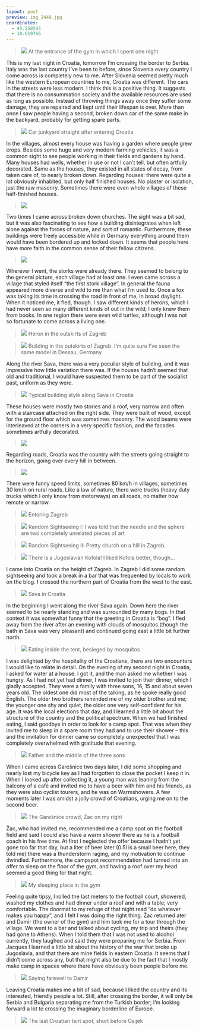 ```yaml
---
layout: post
preview: img_2449.jpg
coordinates:
  - 45.558595
  - 18.619766
---
```


> ![](/images/img_2449.jpg)
At the entrance of the gym in which I spent one night

This is my last night in Croatia, tomorrow I‘m crossing the border to Serbia. Italy was the last country I’ve been to before, since Slovenia every country I come across is completely new to me. After Slovenia seemed pretty much like the western European countries to me, Croatia was different. The cars in the streets were less modern. I think this is a positive thing. It suggests that there is no consummation society and the available resources are used as long as possible. Instead of throwing things away once they suffer some damage, they are repaired and kept until their lifespan is over. More than once I saw people having a second, broken down car of the same make in the backyard, probably for getting spare parts.

> ![](/images/img_2383.jpg)
Car junkyard straight after entering Croatia

In the villages, almost every house was having a garden where people grew crops. Besides some huge and very modern farming vehicles, it was a common sight to see people working in their fields and gardens by hand. Many houses had wells, whether in use or not I can’t tell, but often artfully decorated. Same as the houses, they existed in all states of decay, from taken care of, to nearly broken down. Regarding houses: there were quite a lot obviously inhabited, but only half finished houses. No plaster or isolation, just the raw masonry. Sometimes there were even whole villages of these half-finished houses.

> ![](/images/img_2478.jpg)

Two times I came across broken down churches. The sight was a bit sad, but it was also fascinating to see how a building disintegrates when left alone against the forces of nature, and sort of romantic. Furthermore, these buildings were freely accessible while in Germany everything around them would have been bordered up and locked down. It seems that people here have more faith in the common sense of their fellow citizens.

> ![](/images/img_2487.jpg)

Wherever I went, the storks were already there. They seemed to belong to the general picture, each village had at least one. I even came across a village that styled itself “the first stork village”. In general the fauna appeared more diverse and wild to me than what I’m used to. Once a fox was taking its time in crossing the road in front of me, in broad daylight. When it noticed me, it fled, though. I saw different kinds of herons, which I had never seen so many different kinds of out in the wild; I only knew them from books. In one region there were even wild turtles, although I was not so fortunate to come across a living one.

> ![](/images/img_2387.jpg)
Heron in the outskirts of Zagreb

> ![](/images/img_2388.jpg)
Building in the outskirts of Zagreb. I’m quite sure I’ve seen the same model in Dessau, Germany

Along the river Sava, there was a very peculiar style of building, and it was impressive how little variation there was. If the houses hadn’t seemed that old and traditional, I would have suspected them to be part of the socialist past, uniform as they were.

> ![](/images/img_2440.jpg)
Typical building style along Sava in Croatia

These houses were mostly two stories and a roof, very narrow and often with a staircase attached on the right side. They were built of wood, except for the ground floor which was sometimes masonry. The wood beams were interleaved at the corners in a very specific fashion, and the facades sometimes artfully decorated.

> ![](/images/img_2462.jpg)

Regarding roads, Croatia was the country with the streets going straight to the horizon, going over every hill in between.

> ![](/images/img_2457.jpg)

There were funny speed limits, sometimes 80 km/h in villages, sometimes 30 km/h on rural roads. Like a law of nature, there were trucks (heavy duty trucks which I only know from motorways) on all roads, no matter how remote or narrow.

> ![](/images/img_2386.jpg)
Entering Zagreb

> ![](/images/img_2391.jpg)
Random Sightseeing I: I was told that the needle and the sphere are two completely unrelated pieces of art

> ![](/images/img_2396.jpg)
Random Sightseeing II: Pretty church on a hill in Zagreb.

> ![](/images/img_2466.jpg)
There is a Jugoslavian Kofola! I liked Kofola better, though...

I came into Croatia on the height of Zagreb. In Zagreb I did some random sightseeing and took a break in a bar that was frequented by locals to work on the blog. I crossed the northern part of Croatia from the west to the east.

> ![](/images/img_2417.jpg)
Sava in Croatia

In the beginning I went along the river Sava again. Down here the river seemed to be nearly standing and was surrounded by many bogs. In that context it was somewhat funny that the greeting in Croatia is “bog”. I fled away from the river after an evening with clouds of mosquitos (though the bath in Sava was very pleasant) and continued going east a little bit further north.

> ![](/images/img_2436.jpg)
Eating inside the tent, besieged by mosquitos

I was delighted by the hospitality of the Croatians, there are two encounters I would like to relate in detail.
On the evening of my second night in Croatia, I asked for water at a house. I got it, and the man asked me whether I was hungry. As I had not yet had dinner, I was invited to join their dinner, which I gladly accepted. They were a family with three sons, 16, 15 and about seven years old. The oldest one did most of the talking, as he spoke really good English. The older two brothers reminded me of my older brother and me; the younger one shy and quiet, the older one very self-confident for his age. It was the local elections that day, and I learned a little bit about the structure of the country and the political spectrum. When we had finished eating, I said goodbye in order to look for a camp spot. That was when they invited me to sleep in a spare room they had and to use their shower – this and the invitation for dinner came so completely unexpected that I was completely overwhelmed with gratitude that evening.

> ![](/images/img_2410.jpg)
Father and the middle of the three sons

When I came across Garešnice two days later, I did some shopping and nearly lost my bicycle key as I had forgotten to close the pocket I keep it in. When I looked up after collecting it, a young man was leaning from the balcony of a café and invited me to have a beer with him and his friends, as they were also cyclist tourers, and he was on Warmshowers. A few moments later I was amidst a jolly crowd of Croatians, urging me on to the second beer.

> ![](/images/img_2447.jpg)
The Garešnice crowd, Žac on my right

Žac, who had invited me, recommended me a camp spot on the football field and said I could also have a warm shower there as he is a football coach in his free time. At first I neglected the offer because I hadn’t yet gone too far that day, but a liter of beer later (0.5l is a small beer here, they told me) there was a thunderstorm raging, and my motivation to continue dwindled. Furthermore, the campspot recommendation had turned into an offer to sleep on the floor of the gym, and having a roof over my head seemed a good thing for that night.

> ![](/images/img_2448.jpg)
My sleeping place in the gym

Feeling quite tipsy, I rolled the last meters to the football court, showered, washed my clothes and had dinner under a roof and with a table; very comfortable. The doormat to my refuge of that night read “do whatever makes you happy”, and I felt I was doing the right thing. Žac returned ater and Damir (the owner of the gym) and him took me for a tour through the village. We went to a bar and talked about cycling, my trip and theirs (they had gone to Athens). When I told them that I was not used to alcohol currently, they laughed and said they were preparing me for Serbia. From Jacques I learned a little bit about the history of the war that broke up Jugoslavia, and that there are mine fields in eastern Croatia. It seems that I didn’t come across any, but that might also be due to the fact that I mostly make camp in spaces where there have obviously been people before me.

> ![](/images/img_2450.jpg)
Saying farewell to Damir

Leaving Croatia makes me a bit of sad, because I liked the country and its interested, friendly people a lot. Still, after crossing the border, it will only be Serbia and Bulgaria separating me from the Turkish border; I’m looking forward a lot to crossing the imaginary borderline of Europe.

> ![](/images/img_2489.jpg)
The last Croatian tent spot, short before Osijek
